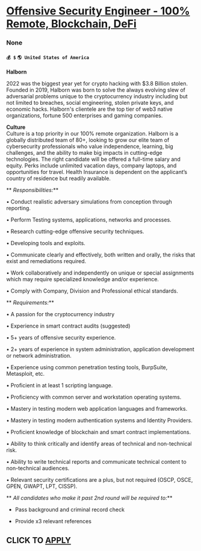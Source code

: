 # [Offensive Security Engineer - 100% Remote, Blockchain, DeFi](https://www.remotewlb.com/apply/offensive-security-engineer-100-remote-blockchain-defi-133354)  
### None  
#### `💰 $` `🌎 United States of America`  

**Halborn**

2022 was the biggest year yet for crypto hacking with $3.8 Billion stolen. Founded in 2019, Halborn was born to solve the always evolving slew of adversarial problems unique to the cryptocurrency industry including but not limited to breaches, social engineering, stolen private keys, and economic hacks. Halborn's clientele are the top tier of web3 native organizations, fortune 500 enterprises and gaming companies.

 **Culture**  
Culture is a top priority in our 100% remote organization. Halborn is a globally distributed team of 80+, looking to grow our elite team of cybersecurity professionals who value independence, learning, big challenges, and the ability to make big impacts in cutting-edge technologies. The right candidate will be offered a full-time salary and equity. Perks include unlimited vacation days, company laptops, and opportunities for travel. Health Insurance is dependent on the applicant’s country of residence but readily available.

 ** _Responsibilities:_**

• Conduct realistic adversary simulations from conception through reporting.

• Perform Testing systems, applications, networks and processes.

• Research cutting-edge offensive security techniques.

• Developing tools and exploits.

• Communicate clearly and effectively, both written and orally, the risks that exist and remediations required.

• Work collaboratively and independently on unique or special assignments which may require specialized knowledge and/or experience.

• Comply with Company, Division and Professional ethical standards.  
  
 ** _Requirements:_**

• A passion for the cryptocurrency industry

• Experience in smart contract audits (suggested)

• 5+ years of offensive security experience.

• 2+ years of experience in system administration, application development or network administration.

• Experience using common penetration testing tools, BurpSuite, Metasploit, etc.

• Proficient in at least 1 scripting language.

• Proficiency with common server and workstation operating systems.

• Mastery in testing modern web application languages and frameworks.

• Mastery in testing modern authentication systems and Identity Providers.

• Proficient knowledge of blockchain and smart contract implementations.

• Ability to think critically and identify areas of technical and non-technical risk.

• Ability to write technical reports and communicate technical content to non-technical audiences.

• Relevant security certifications are a plus, but not required (OSCP, OSCE, GPEN, GWAPT, LPT, CISSP).

 ** _All candidates who make it past 2nd round will be required to:_**

  * Pass background and criminal record check

  * Provide x3 relevant references

  
## CLICK TO [APPLY](https://www.remotewlb.com/apply/offensive-security-engineer-100-remote-blockchain-defi-133354)

